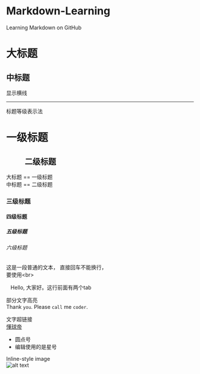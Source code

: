 # Markdown-Learning
Learning Markdown on GitHub

大标题
===

中标题
---

显示横线

---

标题等级表示法

# 一级标题 
##            二级标题 

大标题 == 一级标题 <br>
中标题 == 二级标题

### 三级标题 
#### 四级标题 
##### 五级标题 
###### 六级标题 

这是一段普通的文本，
直接回车不能换行，<br>
要使用\<br>

    Hello, 大家好。这行前面有两个tab

部分文字高亮 <br>
Thank `you`. Please `call` me `coder`. 

文字超链接 <br>
[懂球帝](http://dongqiudi.com/)

* 圆点号 <br>
* 编辑使用的是星号

Inline-style image <br>
![alt text](https://img1.dongqiudi.com/fastdfs2/M00/66/72/ChOqM1rOdiyATICwAAD_TsKr4qk367.jpg "4/22/2018")








